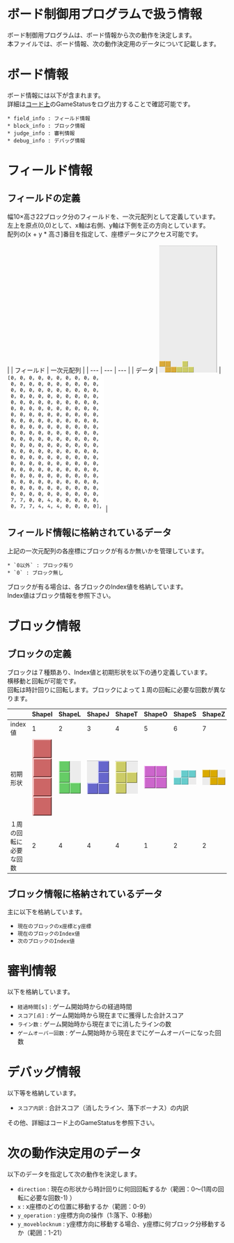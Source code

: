 # ボード制御用プログラムで扱う情報

ボード制御用プログラムは、ボード情報から次の動作を決定します。<br>
本ファイルでは、ボード情報、次の動作決定用のデータについて記載します。<br>

# ボード情報
ボード情報には以下が含まれます。<br>
詳細は[コード上](../../../board_controller.py)のGameStatusをログ出力することで確認可能です。

```
* field_info : フィールド情報
* block_info : ブロック情報
* judge_info : 審判情報
* debug_info : デバッグ情報
```

# フィールド情報

## フィールドの定義
幅10×高さ22ブロック分のフィールドを、一次元配列として定義しています。<br>
左上を原点(0,0)として、x軸は右側、y軸は下側を正の方向としています。<br>
配列の[x + y * 高さ]番目を指定して、座標データにアクセス可能です。<br>
<br>
|     |  フィールド  |  一次元配列  |
| --- | --- | --- |
| データ | ![Screenshot](../pics/field_data.png) | ![Screenshot](../pics/matrix_data.png) |

## フィールド情報に格納されているデータ

上記の一次元配列の各座標にブロックが有るか無いかを管理しています。

```
* `0以外` : ブロック有り
* `0` : ブロック無し
```

ブロックが有る場合は、各ブロックのIndex値を格納しています。<br>
Index値はブロック情報を参照下さい。

# ブロック情報

## ブロックの定義
ブロックは７種類あり、Index値と初期形状を以下の通り定義しています。<br>
横移動と回転が可能です。<br>
回転は時計回りに回転します。ブロックによって１周の回転に必要な回数が異なります。<br>

|     |  ShapeI  |  ShapeL  |  ShapeJ  |  ShapeT  |  ShapeO  |  ShapeS  |  ShapeZ  |
| --- | --- | --- | --- | --- | --- | --- | --- | 
| index値 | 1 | 2 | 3 | 4 | 5 | 6 | 7 | 
| 初期形状 | ![Screenshot](../pics/ShapeI.png) | ![Screenshot](../pics/ShapeL.png) | ![Screenshot](../pics/ShapeJ.png) | ![Screenshot](../pics/ShapeT.png) | ![Screenshot](../pics/ShapeO.png) | ![Screenshot](../pics/ShapeS.png) | ![Screenshot](../pics/ShapeZ.png) | 
| １周の回転に必要な回数 | 2 | 4 | 4 | 4 | 1 | 2 | 2 | 

## ブロック情報に格納されているデータ

主に以下を格納しています。

* `現在のブロックのx座標とy座標`
* `現在のブロックのIndex値`
* `次のブロックのIndex値`

# 審判情報

以下を格納しています。

* `経過時間[s]` : ゲーム開始時からの経過時間
* `スコア[点]` : ゲーム開始時から現在までに獲得した合計スコア
* `ライン数` : ゲーム開始時から現在までに消したラインの数
* `ゲームオーバー回数` : ゲーム開始時から現在までにゲームオーバーになった回数

# デバッグ情報

以下等を格納しています。

* `スコア内訳` : 合計スコア（消したライン、落下ボーナス）の内訳

その他、詳細はコード上のGameStatusを参照下さい。

# 次の動作決定用のデータ

以下のデータを指定して次の動作を決定します。

* `direction` : 現在の形状から時計回りに何回回転するか（範囲：0〜(1周の回転に必要な回数-1) ）
* `x` : x座標のどの位置に移動するか（範囲：0-9）
* `y_operation` : y座標方向の操作（1:落下、0:移動）
* `y_moveblocknum` : y座標方向に移動する場合、y座標に何ブロック分移動するか（範囲：1-21）
